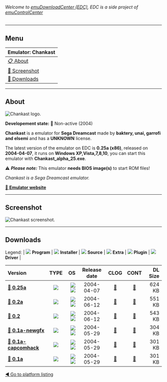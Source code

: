 ###### Welcome to [emuDownloadCenter (EDC)](https://github.com/PhoenixInteractiveNL/emuDownloadCenter/wiki/), EDC is a side project of [emuControlCenter](https://github.com/PhoenixInteractiveNL/emuControlCenter/wiki/)
***
## Menu
| **Emulator: Chankast** |
|:---------|
| [:clipboard: About](#about) |
| [:sunrise: Screenshot](#screenshot) |
| [:floppy_disk: Downloads](#downloads) |
***
## About
![](https://github.com/PhoenixInteractiveNL/emuDownloadCenter/wiki/images_emulator/chankast_logo_200.jpg "Chankast logo.")

**Developement state:** :red_circle: Non-active (2004)

**Chankast** is a emulator for **Sega Dreamcast** made by **baktery, unai, garrofi and elsemi** and has a **UNKNOWN** license.

The latest version of the emulator on EDC is **0.25a (x86)**, released on **2004-04-07**, it runs on **Windows XP,Vista,7,8,10**, you can start this emulator with **Chankast_alpha_25.exe**.

:warning: _**Please note:**_ This emulator **needs BIOS image(s)** to start ROM files!

_Chankast is a Sega Dreamcast emulator._

[:link: **Emulator website**](http://chanka.emulatronia.com/FrameSetDC_DC.htm)
***
## Screenshot
![](https://raw.githubusercontent.com/PhoenixInteractiveNL/emuDownloadCenter/master/hooks/chankast/emulator_screen_01.jpg "Chankast screenshot.")
***
## Downloads
Legend:
| ![](https://raw.githubusercontent.com/wiki/PhoenixInteractiveNL/emuDownloadCenter/images_misc/icon_program_24.png) **Program** | 
![](https://raw.githubusercontent.com/wiki/PhoenixInteractiveNL/emuDownloadCenter/images_misc/icon_installer_24.png) **Installer** | 
![](https://raw.githubusercontent.com/wiki/PhoenixInteractiveNL/emuDownloadCenter/images_misc/icon_source_code_24.png) **Source** | 
![](https://raw.githubusercontent.com/wiki/PhoenixInteractiveNL/emuDownloadCenter/images_misc/icon_extra_24.png) **Extra** | 
![](https://raw.githubusercontent.com/wiki/PhoenixInteractiveNL/emuDownloadCenter/images_misc/icon_plugin_24.png) **Plugin** | 
![](https://raw.githubusercontent.com/wiki/PhoenixInteractiveNL/emuDownloadCenter/images_misc/icon_driver_24.png) **Driver** | 
 
| Version | TYPE | OS | Release date | CLOG | CONT | DL Size |
|:--------|:----:|---:|:------------:|:----:|:----:|--------:|
| [:floppy_disk: **0.25a**](https://github.com/PhoenixInteractiveNL/edc-repo0003/raw/master/chankast/0.25a.7z) | ![](https://raw.githubusercontent.com/wiki/PhoenixInteractiveNL/emuDownloadCenter/images_misc/icon_program_24.png) | ![](https://raw.githubusercontent.com/wiki/PhoenixInteractiveNL/emuDownloadCenter/images_misc/logo_windows_24.png)![](https://raw.githubusercontent.com/wiki/PhoenixInteractiveNL/emuDownloadCenter/images_misc/icon_32-bit_24.png) | 2004-04-07 | [:page_facing_up:](https://github.com/PhoenixInteractiveNL/edc-repo0003/blob/master/chankast/0.25a_changelog.txt) | [:mag_right:](https://github.com/PhoenixInteractiveNL/edc-repo0003/blob/master/chankast/0.25a_contents.txt) | 624 KB |
| [:floppy_disk: **0.2a**](https://github.com/PhoenixInteractiveNL/edc-repo0003/raw/master/chankast/0.2a.7z) | ![](https://raw.githubusercontent.com/wiki/PhoenixInteractiveNL/emuDownloadCenter/images_misc/icon_program_24.png) | ![](https://raw.githubusercontent.com/wiki/PhoenixInteractiveNL/emuDownloadCenter/images_misc/logo_windows_24.png)![](https://raw.githubusercontent.com/wiki/PhoenixInteractiveNL/emuDownloadCenter/images_misc/icon_32-bit_24.png) | 2004-06-12 | [:page_facing_up:](https://github.com/PhoenixInteractiveNL/edc-repo0003/blob/master/chankast/0.2a_changelog.txt) | [:mag_right:](https://github.com/PhoenixInteractiveNL/edc-repo0003/blob/master/chankast/0.2a_contents.txt) | 551 KB |
| [:floppy_disk: **0.2**](https://github.com/PhoenixInteractiveNL/edc-repo0003/raw/master/chankast/0.2.7z) | ![](https://raw.githubusercontent.com/wiki/PhoenixInteractiveNL/emuDownloadCenter/images_misc/icon_program_24.png) | ![](https://raw.githubusercontent.com/wiki/PhoenixInteractiveNL/emuDownloadCenter/images_misc/logo_windows_24.png)![](https://raw.githubusercontent.com/wiki/PhoenixInteractiveNL/emuDownloadCenter/images_misc/icon_32-bit_24.png) | 2004-06-12 | [:page_facing_up:](https://github.com/PhoenixInteractiveNL/edc-repo0003/blob/master/chankast/0.2_changelog.txt) | [:mag_right:](https://github.com/PhoenixInteractiveNL/edc-repo0003/blob/master/chankast/0.2_contents.txt) | 543 KB |
| [:floppy_disk: **0.1a-newgfx**](https://github.com/PhoenixInteractiveNL/edc-repo0003/raw/master/chankast/0.1a-newgfx.7z) | ![](https://raw.githubusercontent.com/wiki/PhoenixInteractiveNL/emuDownloadCenter/images_misc/icon_program_24.png) | ![](https://raw.githubusercontent.com/wiki/PhoenixInteractiveNL/emuDownloadCenter/images_misc/logo_windows_24.png)![](https://raw.githubusercontent.com/wiki/PhoenixInteractiveNL/emuDownloadCenter/images_misc/icon_32-bit_24.png) | 2004-05-29 | [:page_facing_up:](https://github.com/PhoenixInteractiveNL/edc-repo0003/blob/master/chankast/0.1a-newgfx_changelog.txt) | [:mag_right:](https://github.com/PhoenixInteractiveNL/edc-repo0003/blob/master/chankast/0.1a-newgfx_contents.txt) | 304 KB |
| [:floppy_disk: **0.1a-capcomhack**](https://github.com/PhoenixInteractiveNL/edc-repo0003/raw/master/chankast/0.1a-capcomhack.7z) | ![](https://raw.githubusercontent.com/wiki/PhoenixInteractiveNL/emuDownloadCenter/images_misc/icon_program_24.png) | ![](https://raw.githubusercontent.com/wiki/PhoenixInteractiveNL/emuDownloadCenter/images_misc/logo_windows_24.png)![](https://raw.githubusercontent.com/wiki/PhoenixInteractiveNL/emuDownloadCenter/images_misc/icon_32-bit_24.png) | 2004-05-29 | [:page_facing_up:](https://github.com/PhoenixInteractiveNL/edc-repo0003/blob/master/chankast/0.1a-capcomhack_changelog.txt) | [:mag_right:](https://github.com/PhoenixInteractiveNL/edc-repo0003/blob/master/chankast/0.1a-capcomhack_contents.txt) | 301 KB |
| [:floppy_disk: **0.1a**](https://github.com/PhoenixInteractiveNL/edc-repo0003/raw/master/chankast/0.1a.7z) | ![](https://raw.githubusercontent.com/wiki/PhoenixInteractiveNL/emuDownloadCenter/images_misc/icon_program_24.png) | ![](https://raw.githubusercontent.com/wiki/PhoenixInteractiveNL/emuDownloadCenter/images_misc/logo_windows_24.png)![](https://raw.githubusercontent.com/wiki/PhoenixInteractiveNL/emuDownloadCenter/images_misc/icon_32-bit_24.png) | 2004-05-29 | [:page_facing_up:](https://github.com/PhoenixInteractiveNL/edc-repo0003/blob/master/chankast/0.1a_changelog.txt) | [:mag_right:](https://github.com/PhoenixInteractiveNL/edc-repo0003/blob/master/chankast/0.1a_contents.txt) | 301 KB |

[:arrow_backward: Go to platform listing](https://github.com/PhoenixInteractiveNL/emuDownloadCenter/wiki/EDC-Platform-List)
